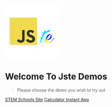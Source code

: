 ![logo](../assets/img/logo.png)

# Welcome To Jste Demos

> Please choose the demo you wish to try out

[STEM Schools Site](en-uk/STEM.html ':ignore')
[Calculator Instant App](jste://http://jste-demos.herokuapp.com/en-uk/calculator.html?page=calculator ':ignore')
